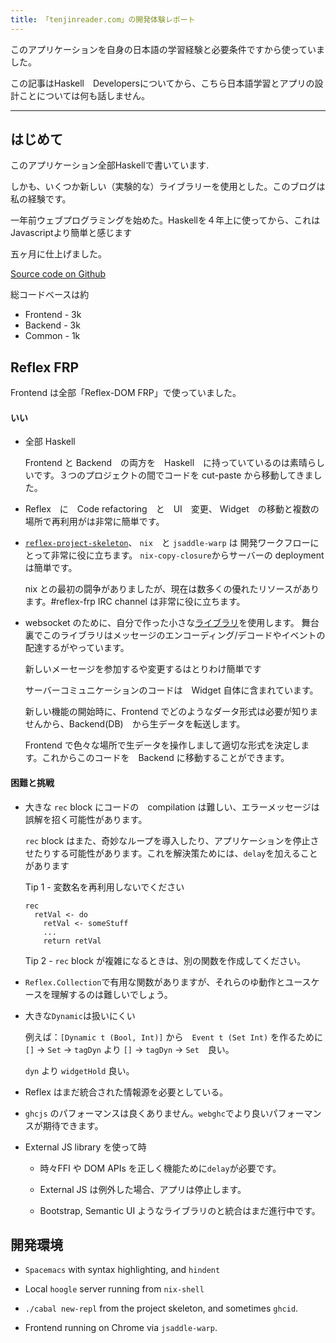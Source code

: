 ```yaml
---
title: 「tenjinreader.com」の開発体験レポート
---
```


このアプリケーションを自身の日本語の学習経験と必要条件ですから使っていました。

この記事はHaskell　Developersについてから、こちら日本語学習とアプリの設計ことについては何も話しません。

***

## はじめて

このアプリケーション全部Haskellで書いています.

しかも、いくつか新しい（実験的な）ライブラリーを使用とした。このブログは私の経験です。

一年前ウェブプログラミングを始めた。Haskellを４年上に使ってから、これはJavascriptより簡単と感じます

五ヶ月に仕上げました。

[Source code on Github](https://github.com/blueimpact/tenjinreader)

総コードベースは約

- Frontend - 3k
- Backend - 3k
- Common - 1k

## Reflex FRP

Frontend は全部「Reflex-DOM FRP」で使っていました。

#### いい

* 全部 Haskell

  Frontend と Backend　の両方を　Haskell　に持っていているのは素晴らしいです。３つのプロジェクトの間でコードを cut-paste から移動してきました。

* Reflex　に　Code refactoring　と　UI　変更、 Widget　の移動と複数の場所で再利用がは非常に簡単です。

* [`reflex-project-skeleton`](https://github.com/ElvishJerricco/reflex-project-skeleton)、 `nix`　と  `jsaddle-warp` は
  開発ワークフローにとって非常に役に立ちます。
  `nix-copy-closure`からサーバーの deployment は簡単です。

  nix との最初の闘争がありましたが、現在は数多くの優れたリソースがあります。#reflex-frp IRC channel は非常に役に立ちます。

* websocket のために、自分で作った小さな[ライブラリ](https://github.com/dfordivam/reflex-websocket-interface)を使用します。
  舞台裏でこのライブラリはメッセージのエンコーディング/デコードやイベントの配達するがやっています。

  新しいメーセージを参加するや変更するはとりわけ簡単です
  
  サーバーコミュニケーションのコードは　Widget 自体に含まれています。
  
  新しい機能の開始時に、Frontend でどのようなダータ形式は必要が知りませんから、Backend(DB)　から生データを転送します。

  Frontend で色々な場所で生データを操作しまして適切な形式を決定します。これからこのコードを　Backend に移動することができます。

#### 困難と挑戦

* 大きな `rec` block にコードの　compilation は難しい、エラーメッセージは誤解を招く可能性があります。

  `rec` block はまた、奇妙なループを導入したり、アプリケーションを停止させたりする可能性があります。これを解決策ためには、`delay`を加えることがあります

  Tip 1 - 変数名を再利用しないでください
  ```
  rec
    retVal <- do
      retVal <- someStuff
      ...
      return retVal
  ```
  
  Tip 2 - `rec` block が複雑になるときは、別の関数を作成してください。
  

* `Reflex.Collection`で有用な関数がありますが、それらのゆ動作とユースケースを理解するのは難しいでしょう。

* 大きな`Dynamic`は扱いにくい

  例えば：`[Dynamic t (Bool, Int)]` から　`Event t (Set Int)` を作るために 
  `[]` -> `Set` -> `tagDyn` より
  `[]` -> `tagDyn` -> `Set`　良い。

  `dyn` より `widgetHold` 良い。

* Reflex はまだ統合された情報源を必要としている。

* `ghcjs` のパフォーマンスは良くありません。`webghc`でより良いパフォーマンスが期待できます。

* External JS library を使って時

  * 時々FFI や DOM APIs を正しく機能ために`delay`が必要です。

  * External JS は例外した場合、アプリは停止します。

  * Bootstrap, Semantic UI ようなライブラリのと統合はまだ進行中です。

## 開発環境

  - `Spacemacs` with syntax highlighting, and `hindent`

  - Local `hoogle` server running from `nix-shell`

  - `./cabal new-repl` from the project skeleton, and sometimes `ghcid`.

  - Frontend running on Chrome via `jsaddle-warp`.